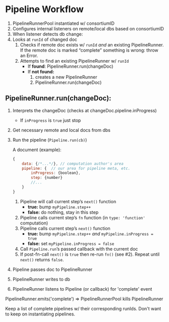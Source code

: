 # Pipeline Workflow

1. PipelineRunnerPool instantiated w/ consortiumID
2. Configures internal listeners on remote/local dbs based on consortiumID
3. When listener detects db change:
4. Looks at `runId` of changed doc
    1. Checks if remote doc exists w/ `runId` _and_ an existing PipelineRunner. If the remote doc is marked “complete” something is wrong: throw an Error.
    2. Attempts to find an existing PipelineRunner w/ `runId`
        * If **found**: PipelineRunner.run(changeDoc)
        * If **not found:**
            1. creates a new PipelineRunner
            2. PipelineRunner.run(changeDoc)

## PipelineRunner.run(changeDoc):

1. Interprets the changeDoc (checks at changeDoc.pipeline.inProgress)
    * If `inProgress` is `true` just stop
2. Get necessary remote and local docs from dbs
3. Run the pipeline (`Pipeline.run(cb)`)

    A document (example):
    
    ```js
    {
        data: {/*...*/}, // computation author's area
        pipeline: {  // our area for pipeline meta, etc.
            inProgress: {boolean},
            step: {number}
            //...
        }
    }
    ```
    
    1. Pipeline will call current step’s `next()` function
        * **true:** bump `myPipeline.step++`
        * **false:** do nothing, stay in this step
    2. Pipeline calls current step’s `fn` function (in `type: 'function'` computation)
    3. Pipeline calls current step’s `next()` function
        * **true:** bump `myPipeline.step++` _and_ `myPipeline.inProgress = true`
        * **false:** set `myPipeline.inProgress = false`
    4. Call `Pipeline.run`’s passed callback with the current doc
    5. If post-fn-call `next()` is `true` then re-run `fn()` (see #2). Repeat until `next()` returns `false`.
4. Pipeline passes doc to PipelineRunner
5. PipelineRunner writes to db
6. PipelineRunner listens to Pipeline (or callback) for 'complete' event

PipelineRunner.emits('complete') => PipelineRunnerPool kills PipelineRunner

Keep a list of complete pipelines w/ their corresponding runIds. Don't want to keep on instantiating pipelines.
